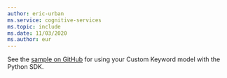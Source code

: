 ```yaml
---
author: eric-urban
ms.service: cognitive-services
ms.topic: include
ms.date: 11/03/2020
ms.author: eur
---
```


See the [sample on GitHub](https://github.com/Azure-Samples/cognitive-services-speech-sdk/blob/b4257370e1d799f0b8b64be9bf2a34cad8b1a251/samples/python/console/speech_sample.py#L517) for using your Custom Keyword model with the Python SDK.
